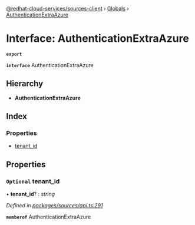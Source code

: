 [@redhat-cloud-services/sources-client](../README.md) › [Globals](../globals.md) › [AuthenticationExtraAzure](authenticationextraazure.md)

# Interface: AuthenticationExtraAzure

**`export`** 

**`interface`** AuthenticationExtraAzure

## Hierarchy

* **AuthenticationExtraAzure**

## Index

### Properties

* [tenant_id](authenticationextraazure.md#optional-tenant_id)

## Properties

### `Optional` tenant_id

• **tenant_id**? : *string*

*Defined in [packages/sources/api.ts:291](https://github.com/RedHatInsights/javascript-clients/blob/master/packages/sources/api.ts#L291)*

**`memberof`** AuthenticationExtraAzure
